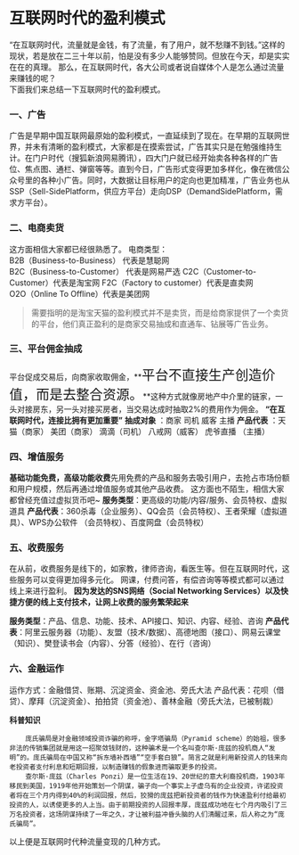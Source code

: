 # 互联网时代的盈利模式
“在互联网时代，流量就是金钱，有了流量，有了用户，就不愁赚不到钱。”这样的现状，若是放在二三十年以前，怕是没有多少人能够赞同。但放在今天，却是实实在在的真理。
那么，在互联网时代，各大公司或者说自媒体个人是怎么通过流量来赚钱的呢？  
下面我们来总结一下互联网时代的盈利模式。
![]()
### 一、广告
广告是早期中国互联网最原始的盈利模式，一直延续到了现在。在早期的互联网世界，并未有清晰的盈利模式，大家都是在摸索尝试，广告其实只是在勉强维持生计。在门户时代（搜狐新浪网易腾讯），四大门户就已经开始卖各种各样的广告位、焦点图、通栏、弹窗等等。直到今日，广告形式变得更加多样化，像在微信公众号里的各种小广告。同时，大数据让目标用户的定向也更加精准，广告业务也从SSP（Sell-SidePlatform，供应方平台）走向DSP（DemandSidePlatform，需求方平台）。
### 二、电商卖货
这方面相信大家都已经很熟悉了。
电商类型：  
B2B（Business-to-Business） 代表是慧聪网  
B2C（Business-to-Customer） 代表是网易严选 
C2C（Customer-to-Customer）代表是淘宝网
F2C（Factory to customer）代表是直卖网  
O2O（Online To Offline）代表是美团网  
>需要指明的是淘宝天猫的盈利模式并不是卖货，而是给商家提供了一个卖货的平台，他们真正盈利的是商家交易抽成和直通车、钻展等广告业务。

### 三、平台佣金抽成

平台促成交易后，向商家收取佣金，**<font size = '5'>平台不直接生产创造价值，而是去整合资源。</font>**这种方式就像房地产中介里的链家，一头对接房东，另一头对接买房者，当交易达成时抽取2%的费用作为佣金。
**“在互联网时代，连接比拥有更加重要”**
**抽成对象** ：商家 司机 威客 主播
**产品代表** ：天猫（商家） 美团（商家） 滴滴（司机） 八戒网（威客） 虎爷直播 （主播）

### 四、增值服务

**基础功能免费，高级功能收费**先用免费的产品和服务去吸引用户，去抢占市场份额和用户规模，然后再通过增值服务或其他产品收费。
这方面也不陌生，相信大家都曾经充值过虚拟货币吧~
**服务类型**：更高级的功能/内容/服务、会员特权、虚拟道具
**产品代表**：360杀毒（企业服务）、QQ会员（会员特权）、王者荣耀（虚拟道具）、WPS办公软件 （会员特权）、百度网盘（会员特权）

### 五、收费服务
在从前，收费服务是线下的，如家教，律师咨询，看医生等。但在互联网时代，这些服务可以变得更加得多元化。
网课，付费问答，有偿咨询等等模式都可以通过线上来进行盈利。
**因为发达的SNS网络（Social Networking Services）以及快捷方便的线上支付技术，让网上收费的服务繁荣起来**

**服务类型**：产品、信息、功能、技术、API接口、知识、内容、经验、咨询
**产品代表**：阿里云服务器（功能）、友盟（技术/数据）、高德地图（接口）、网易云课堂（知识）、樊登读书会（内容）、分答（经验）、在行（咨询）

### 六、金融运作
运作方式：金融借贷、账期、沉淀资金、资金池、旁氏大法
产品代表：花呗（借贷）、摩拜（沉淀资金）、拍拍贷（资金池）、善林金融（旁氏大法，已被制裁）

**科普知识**
		
		庞氏骗局是对金融领域投资诈骗的称呼，金字塔骗局（Pyramid scheme）的始祖，很多非法的传销集团就是用这一招聚敛钱财的，这种骗术是一个名叫查尔斯·庞兹的投机商人“发明”的。庞氏骗局在中国又称“拆东墙补西墙”“空手套白狼”。简言之就是利用新投资人的钱来向老投资者支付利息和短期回报，以制造赚钱的假象进而骗取更多的投资。
		查尔斯·庞兹（Charles Ponzi）是一位生活在19、20世纪的意大利裔投机商，1903年移民到美国，1919年他开始策划一个阴谋，骗子向一个事实上子虚乌有的企业投资，许诺投资者将在三个月内得到40%的利润回报，然后，狡猾的庞兹把新投资者的钱作为快速盈利付给最初投资的人，以诱使更多的人上当。由于前期投资的人回报丰厚，庞兹成功地在七个月内吸引了三万名投资者，这场阴谋持续了一年之久，才让被利益冲昏头脑的人们清醒过来，后人称之为“庞氏骗局”。


以上便是互联网时代种流量变现的几种方式。

